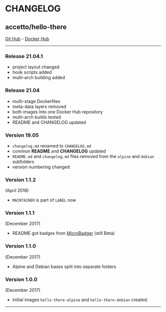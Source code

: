 # CHANGELOG

## accetto/hello-there

[Git Hub][this-github] - [Docker Hub][this-dockerhub]

***

### Release 21.04.1

- project layout changed
- hook scripts added
- multi-arch building added

### Release 21.04

- multi-stage Dockerfiles
- meta-data layers removed
- both images into one Docker Hub repository
- multi-arch builds tested
- README and CHANGELOG updated

### Version 19.05

- `changelog.md` renamed to `CHANGELOG.md`
- common **README** and **CHANGELOG** updated
- `README.md` and `changelog.md` files removed from the `alpine` and `debian` subfolders
- version numbering changed

### Version 1.1.2

(April 2018)

- `MAINTAINER` is part of `LABEL` now

### Version 1.1.1

(December 2017)

- README got badges from [MicroBadger](https://microbadger.com/) (still Beta)

### Version 1.1.0

(December 2017)

- Alpine and Debian bases split into separate folders

### Version 1.0.0

(December 2017)

- Initial images `hello-there-alpine` and `hello-there-debian` created.

***

[this-github]: https://github.com/accetto/hello-there
[this-dockerhub]: https://hub.docker.com/r/accetto/hello-there
